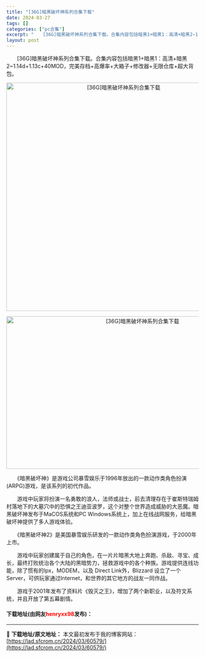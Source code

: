 ```yaml
---
title: "[36G]暗黑破坏神系列合集下载"
date: 2024-03-27
tags: []
categories: ["pc合集"]
excerpt: "　　[36G]暗黑破坏神系列合集下载。合集内容包括暗黑1+暗黑1：高清+暗黑2~1.14d+1.13c+40MOD，完美存档+高爆率+大箱子+修改器+无限仓库+超大背包。 　　《暗黑破坏神》是游戏公司暴雪娱乐于1996年放出的一款动作类角色扮演(ARPG)游戏，是该系列的初代作品。 　　游戏中玩家将&hellip;"
layout: post
---
```


 <p>　　[36G]暗黑破坏神系列合集下载。合集内容包括暗黑1+暗黑1：高清+暗黑2~1.14d+1.13c+40MOD，完美存档+高爆率+大箱子+修改器+无限仓库+超大背包。</p> <p align="center"><img align="" border="0" src="https://lad.sfcrom.cn/wp-content/uploads/2024/03/20240327_6603d6efd59ba.jpg" width="599" alt="[36G]暗黑破坏神系列合集下载" /></p> <p align="center"><img src="https://lad.sfcrom.cn/wp-content/uploads/2024/03/20240327_6603d6f03cd85.png" style="width: 698px; height: 400px;" alt="[36G]暗黑破坏神系列合集下载" /></p> <p>　　《暗黑破坏神》是游戏公司暴雪娱乐于1996年放出的一款动作类角色扮演(ARPG)游戏，是该系列的初代作品。</p> <p>　　游戏中玩家将扮演一名勇敢的浪人，法师或战士，前去清理存在于崔斯特瑞姆村落地下的大墓穴中的恐惧之王迪亚波罗，这个对整个世界造成威胁的大恶魔。暗黑破坏神发布于MaCOS系统和PC Windows系统上，加上在线战网服务，给暗黑破坏神提供了多人游戏体验。</p> <p>　　《暗黑破坏神2》是美国暴雪娱乐研发的一款动作类角色扮演游戏，于2000年上市。</p> <p>　　游戏中玩家创建属于自己的角色，在一片片暗黑大地上奔跑、杀敌、寻宝、成长，最终打败统治各个大陆的黑暗势力，拯救游戏中的各个种族。游戏提供连线功能，除了惯有的Ipx，MODEM，以及 Direct Link外，Blizzard 设立了一个Server，可供玩家通过Internet，和世界的其它地方的战友一同作战。</p> <p>　　游戏于2001年发布了资料片《毁灭之王》，增加了两个新职业，以及符文系统，并且开放了第五幕剧情。</p> <p><h4>下载地址(由网友<font color="red">henryxx98</font>发布)：</h4></p> 

---
📖 **下载地址/原文地址：** 本文最初发布于我的博客网站：[https://lad.sfcrom.cn/2024/03/60579/](https://lad.sfcrom.cn/2024/03/60579/)
